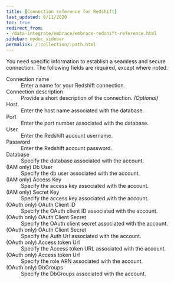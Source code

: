 ```yaml
---
title: [Connection reference for Redshift]
last_updated: 8/11/2020
toc: true
redirect_from:
- /data-integrate/embrace/embrace-redshift-reference.html
sidebar: mydoc_sidebar
permalink: /:collection/:path.html
---
```

You need specific information to establish a seamless and secure connection. The following fields are required, except where noted.

 <dl>
   <dlentry id="connection-name">
     <dt>Connection name</dt>
     <dd>Enter a name for your Redshift connection.</dd></dlentry>
   <dlentry id="connection-description">
     <dt>Connection description</dt>
     <dd>Provide a short description of the connection.<i> (Optional)</i></dd></dlentry>
   <dlentry id="host">
     <dt>Host</dt>
     <dd>Enter the host name associated with the database.</dd>
   </dlentry>
   <dlentry id="port">
     <dt>Port</dt>
     <dd>Enter the port number associated with the database.</dd>
   </dlentry>
   <dlentry id="user">
     <dt>User</dt>
     <dd>Enter the Redshift account username.</dd>
   </dlentry>
   <dlentry id="password">
     <dt>Password</dt>
     <dd>Enter the Redshift account password.</dd>
   </dlentry>
   <dlentry id="database">
     <dt>Database</dt>
     <dd>Specify the database associated with the account.</dd>
   </dlentry>
   <dlentry id="dbuser">
     <dt>(IAM only) Db User</dt>
     <dd>Specify the db user associated with the account.</dd>
   </dlentry>
   <dlentry id="access-key">
     <dt>(IAM only) Access Key</dt>
     <dd>Specify the access key associated with the account.</dd>
   </dlentry>
   <dlentry id="secret-key">
     <dt>(IAM only) Secret Key</dt>
     <dd>Specify the access key associated with the account.</dd>
   </dlentry>
   <dlentry id="oauth-client-id">
     <dt>(OAuth only) OAuth Client ID</dt>
     <dd>Specify the OAuth client ID associated with the account.</dd>
   </dlentry>
   <dlentry id="oauth-client-secret">
     <dt>(OAuth only) OAuth Client Secret</dt>
     <dd>Specify the OAuth client secret associated with the account.</dd>
   </dlentry>
   <dlentry id="oauth-auth-url">
     <dt>(OAuth only) OAuth Client Secret</dt>
     <dd>Specify the Auth Url associated with the account.</dd>
   </dlentry>
   <dlentry id="oauth-access-token-url">
     <dt>(OAuth only) Access token Url</dt>
     <dd>Specify the Access token URL associated with the account.</dd>
   </dlentry>
   <dlentry id="oauth-role-arn">
     <dt>(OAuth only) Access token Url</dt>
     <dd>Specify the role ARN associated with the account.</dd>
   </dlentry>
   <dlentry id="oauth-db-groups">
     <dt>(OAuth only) DbGroups</dt>
     <dd>Specify the DbGroups associated with the account.</dd>
   </dlentry>                                           
 </dl>
